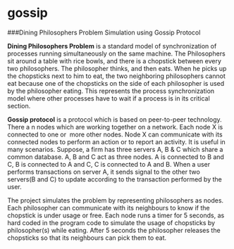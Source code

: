 # gossip
###Dining Philosophers Problem Simulation using Gossip Protocol

**Dining Philosophers Problem** is a standard model of synchronization of
processes running simultaneously on the same machine. The Philosophers
sit around a table with rice bowls, and there is a chopstick between every
two philosophers. The philosopher thinks, and then eats. When he picks up
the chopsticks next to him to eat, the two neighboring philosophers cannot
eat because one of the chopsticks on the side of each philosopher is used
by the philosopher eating. This represents the process synchronization
model where other processes have to wait if a process is in its critical
section.


**Gossip protocol** is a protocol which is based on peer-to-peer technology.
There a ​n nodes which are working together on a network. Each node ​X is
connected to one or ​ more other nodes. Node ​X can communicate with its
connected nodes to perform an action or to report an activity. It is useful in
many scenarios. Suppose, a firm has three servers A, B & C which share a
common database. A, B and C act as three nodes. A is connected to B and
C, B is connected to A and C, C is connected to A and B. When a user
performs transactions on server A, it sends signal to the other two servers(B
and C) to update according to the transaction performed by the user.


The project simulates the problem by representing philosophers as nodes.
Each philosopher can communicate with its neighbours to know if the
chopstick is under usage or free. Each node runs a timer for 5 seconds, as
hard coded in the program code to simulate the usage of chopsticks by
philosopher(s) while eating. After 5 seconds the philosopher releases the
chopsticks so that its neighbours can pick them to eat.
